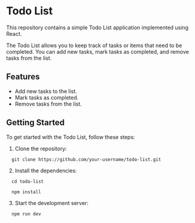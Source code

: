 # Todo List

This repository contains a simple Todo List application implemented using React.

The Todo List allows you to keep track of tasks or items that need to be completed. You can add new tasks, mark tasks as completed, and remove tasks from the list.

## Features

- Add new tasks to the list.
- Mark tasks as completed.
- Remove tasks from the list.

## Getting Started

To get started with the Todo List, follow these steps:

1. Clone the repository:

```shell
  git clone https://github.com/your-username/todo-list.git
```
2. Install the dependencies:

```shell
  cd todo-list
```
```shell
  npm install
```

3. Start the development server:
```shell
  npm run dev
```
